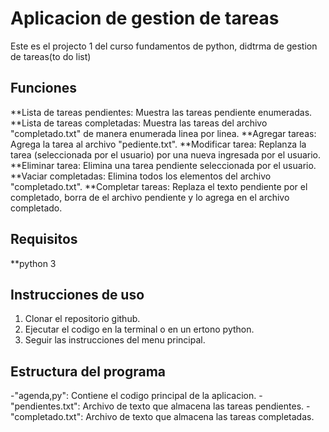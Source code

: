 # Aplicacion de gestion de tareas

Este es el projecto 1 del curso fundamentos de python, didtrma de gestion de tareas(to do list)

## Funciones

**Lista de tareas pendientes: Muestra las tareas pendiente enumeradas.
**Lista de tareas completadas: Muestra las tareas del archivo "completado.txt" de manera enumerada linea por linea.
**Agregar tareas: Agrega la tarea al archivo "pediente.txt".
**Modificar tarea: Replanza la tarea (seleccionada por el usuario) por una nueva ingresada por el usuario.
**Eliminar tarea: Elimina una tarea pendiente seleccionada por el usuario.
**Vaciar completadas: Elimina todos los elementos del archivo "completado.txt".
**Completar tareas: Replaza el texto pendiente por el completado, borra de el archivo pendiente y lo agrega en el archivo completado.

## Requisitos

**python 3

## Instrucciones de uso

1. Clonar el repositorio github.
2. Ejecutar el codigo en la terminal o en un ertono python.
3. Seguir las instrucciones del menu principal.

## Estructura del programa

-"agenda,py": Contiene el codigo principal de la aplicacion.
-"pendientes.txt": Archivo de texto que almacena las tareas pendientes.
-"completado.txt": Archivo de texto que almacena las tareas completadas.